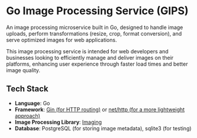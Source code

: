 # Go Image Processing Service (GIPS)

An image processing microservice built in Go, designed to handle image uploads, perform transformations (resize, crop, format conversion), and serve optimized images for web applications.

This image processing service is intended for web developers and businesses looking to efficiently manage and deliver images on their platforms, enhancing user experience through faster load times and better image quality.

## Tech Stack
- **Language**: Go
- **Framework**: [Gin (for HTTP routing)](https://gin-gonic.com/en/docs/) or [net/http (for a more lightweight approach)](https://pkg.go.dev/net/http)
- **Image Processing Library**: [Imaging](https://pkg.go.dev/image)
- **Database**: PostgreSQL (for storing image metadata), sqlite3 (for testing)

##
